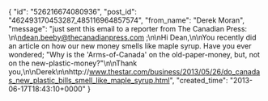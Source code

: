  {
   "id": "526216674080936",
   "post_id": "462493170453287_485116964857574",
   "from_name": "Derek Moran",
   "message": "just sent this email to a reporter from The Canadian Press: \n\ndean.beeby@thecanadianpress.com ;\n\nHi Dean,\n\nYou recently did an article on how our new money smells like maple syrup. Have you ever wondered; \"Why is the 'Arms-of-Canada' on the old-paper-money, but, not on the new-plastic-money?\"\n\nThank you,\n\nDerek\n\nhttp://www.thestar.com/business/2013/05/26/do_canadas_new_plastic_bills_smell_like_maple_syrup.html",
   "created_time": "2013-06-17T18:43:10+0000"
 }
